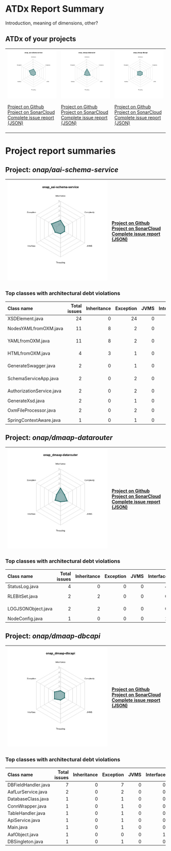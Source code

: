 
# ATDx Report Summary

Introduction, meaning of dimensions, other?

## ATDx of your projects
||||
|-|-|-|
|<img src="https://github.com/robertoverdecchia/ATDx_report_sandbox/blob/master/plots/onap_aai-schema-service.jpg"/> <p style="text-align:left">[Project on Github](https://github.com/onap/aai-schema-service) <br> [Project on SonarCloud ](https://sonarcloud.io/dashboard?id=onap_aai-schema-service) <br> [Complete issue report (JSON)](https://github.com/robertoverdecchia/ATDx_report_sandbox/blob/master/jsons/onap_aai-schema-service.json)</p>|<img src="https://github.com/robertoverdecchia/ATDx_report_sandbox/blob/master/plots/onap_dmaap-datarouter.jpg"/> <p style="text-align:left">[Project on Github](https://github.com/onap/dmaap-datarouter) <br> [Project on SonarCloud ](https://sonarcloud.io/dashboard?id=onap_dmaap-datarouter) <br> [Complete issue report (JSON)](https://github.com/robertoverdecchia/ATDx_report_sandbox/blob/master/jsons/onap_dmaap-datarouter.json)</p>|<img src="https://github.com/robertoverdecchia/ATDx_report_sandbox/blob/master/plots/onap_dmaap-dbcapi.jpg"/> <p style="text-align:left">[Project on Github](https://github.com/onap/dmaap-dbcapi) <br> [Project on SonarCloud ](https://sonarcloud.io/dashboard?id=onap_dmaap-dbcapi) <br> [Complete issue report (JSON)](https://github.com/robertoverdecchia/ATDx_report_sandbox/blob/master/jsons/onap_dmaap-dbcapi.json)</p>
 | |

# Project report summaries
## Project: _onap/aai-schema-service_
|<img src="https://github.com/robertoverdecchia/ATDx_report_sandbox/blob/master/plots/onap_aai-schema-service.jpg"/>|<p style="text-align:left">[Project on Github](https://github.com/onap/aai-schema-service) <br> [Project on SonarCloud ](https://sonarcloud.io/dashboard?id=onap_aai-schema-service) <br> [Complete issue report (JSON)](https://github.com/robertoverdecchia/ATDx_report_sandbox/blob/master/jsons/onap_aai-schema-service.json)</p>
|-|-|
### Top classes with architectural debt violations
| Class name                |   Total issues |   Inheritance |   Exception |   JVMS |   Interface |   Threading |   Complexity | Fully qualified name                                                                          |
|:--------------------------|---------------:|--------------:|------------:|-------:|------------:|------------:|-------------:|:----------------------------------------------------------------------------------------------|
| XSDElement.java           |             24 |             0 |          24 |      0 |           0 |           0 |            0 | aai-schema-gen/src/main/java/org/onap/aai/schemagen/genxsd/XSDElement.java                    |
| NodesYAMLfromOXM.java     |             11 |             8 |           2 |      0 |           1 |           0 |            0 | aai-schema-gen/src/main/java/org/onap/aai/schemagen/genxsd/NodesYAMLfromOXM.java              |
| YAMLfromOXM.java          |             11 |             8 |           2 |      0 |           1 |           0 |            0 | aai-schema-gen/src/main/java/org/onap/aai/schemagen/genxsd/YAMLfromOXM.java                   |
| HTMLfromOXM.java          |              4 |             3 |           1 |      0 |           0 |           0 |            0 | aai-schema-gen/src/main/java/org/onap/aai/schemagen/genxsd/HTMLfromOXM.java                   |
| GenerateSwagger.java      |              2 |             0 |           1 |      0 |           1 |           0 |            0 | aai-schema-gen/src/main/java/org/onap/aai/schemagen/swagger/GenerateSwagger.java              |
| SchemaServiceApp.java     |              2 |             0 |           2 |      0 |           0 |           0 |            0 | aai-schema-service/src/main/java/org/onap/aai/schemaservice/SchemaServiceApp.java             |
| AuthorizationService.java |              2 |             0 |           2 |      0 |           0 |           0 |            0 | aai-schema-service/src/main/java/org/onap/aai/schemaservice/service/AuthorizationService.java |
| GenerateXsd.java          |              2 |             0 |           1 |      0 |           1 |           0 |            0 | aai-schema-gen/src/main/java/org/onap/aai/schemagen/GenerateXsd.java                          |
| OxmFileProcessor.java     |              2 |             0 |           2 |      0 |           0 |           0 |            0 | aai-schema-gen/src/main/java/org/onap/aai/schemagen/genxsd/OxmFileProcessor.java              |
| SpringContextAware.java   |              1 |             0 |           1 |      0 |           0 |           0 |            0 | aai-schema-gen/src/main/java/org/onap/aai/schemagen/SpringContextAware.java                   |

## Project: _onap/dmaap-datarouter_
|<img src="https://github.com/robertoverdecchia/ATDx_report_sandbox/blob/master/plots/onap_dmaap-datarouter.jpg"/>|<p style="text-align:left">[Project on Github](https://github.com/onap/dmaap-datarouter) <br> [Project on SonarCloud ](https://sonarcloud.io/dashboard?id=onap_dmaap-datarouter) <br> [Complete issue report (JSON)](https://github.com/robertoverdecchia/ATDx_report_sandbox/blob/master/jsons/onap_dmaap-datarouter.json)</p>
|-|-|
### Top classes with architectural debt violations
| Class name         |   Total issues |   Inheritance |   Exception |   JVMS |   Interface |   Threading |   Complexity | Fully qualified name                                                                          |
|:-------------------|---------------:|--------------:|------------:|-------:|------------:|------------:|-------------:|:----------------------------------------------------------------------------------------------|
| StatusLog.java     |              4 |             0 |           0 |      0 |           4 |           0 |            0 | datarouter-node/src/main/java/org/onap/dmaap/datarouter/node/StatusLog.java                   |
| RLEBitSet.java     |              2 |             2 |           0 |      0 |           0 |           0 |            0 | datarouter-prov/src/main/java/org/onap/dmaap/datarouter/provisioning/utils/RLEBitSet.java     |
| LOGJSONObject.java |              2 |             2 |           0 |      0 |           0 |           0 |            0 | datarouter-prov/src/main/java/org/onap/dmaap/datarouter/provisioning/utils/LOGJSONObject.java |
| NodeConfig.java    |              1 |             0 |           0 |      0 |           1 |           0 |            0 | datarouter-node/src/main/java/org/onap/dmaap/datarouter/node/NodeConfig.java                  |

## Project: _onap/dmaap-dbcapi_
|<img src="https://github.com/robertoverdecchia/ATDx_report_sandbox/blob/master/plots/onap_dmaap-dbcapi.jpg"/>|<p style="text-align:left">[Project on Github](https://github.com/onap/dmaap-dbcapi) <br> [Project on SonarCloud ](https://sonarcloud.io/dashboard?id=onap_dmaap-dbcapi) <br> [Complete issue report (JSON)](https://github.com/robertoverdecchia/ATDx_report_sandbox/blob/master/jsons/onap_dmaap-dbcapi.json)</p>
|-|-|
### Top classes with architectural debt violations
| Class name          |   Total issues |   Inheritance |   Exception |   JVMS |   Interface |   Threading |   Complexity | Fully qualified name                                             |
|:--------------------|---------------:|--------------:|------------:|-------:|------------:|------------:|-------------:|:-----------------------------------------------------------------|
| DBFieldHandler.java |              7 |             0 |           7 |      0 |           0 |           0 |            0 | src/main/java/org/onap/dmaap/dbcapi/database/DBFieldHandler.java |
| AafLurService.java  |              2 |             0 |           2 |      0 |           0 |           0 |            0 | src/main/java/org/onap/dmaap/dbcapi/aaf/AafLurService.java       |
| DatabaseClass.java  |              1 |             0 |           1 |      0 |           0 |           0 |            0 | src/main/java/org/onap/dmaap/dbcapi/database/DatabaseClass.java  |
| ConnWrapper.java    |              1 |             0 |           1 |      0 |           0 |           0 |            0 | src/main/java/org/onap/dmaap/dbcapi/database/ConnWrapper.java    |
| TableHandler.java   |              1 |             0 |           1 |      0 |           0 |           0 |            0 | src/main/java/org/onap/dmaap/dbcapi/database/TableHandler.java   |
| ApiService.java     |              1 |             0 |           1 |      0 |           0 |           0 |            0 | src/main/java/org/onap/dmaap/dbcapi/service/ApiService.java      |
| Main.java           |              1 |             0 |           1 |      0 |           0 |           0 |            0 | src/main/java/org/onap/dmaap/dbcapi/server/Main.java             |
| AafObject.java      |              1 |             0 |           0 |      0 |           1 |           0 |            0 | src/main/java/org/onap/dmaap/dbcapi/aaf/AafObject.java           |
| DBSingleton.java    |              1 |             0 |           1 |      0 |           0 |           0 |            0 | src/main/java/org/onap/dmaap/dbcapi/database/DBSingleton.java    |

